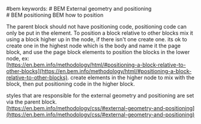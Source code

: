 #bem 
keywords:
	# BEM External geometry and positioning  
	# BEM positioning
	BEM how to position

The parent block should not have positioning code, positioning code can only be put in the element. To position a block relative to other blocks mix it using a block higher up in the node, if there isn't one create one. its ok to create one in the highest node which is the body and name it the page block, and use the page block elements to position the blocks in the lower node, ex:  
[https://en.bem.info/methodology/html/#positioning-a-block-relative-to-other-blocks](https://en.bem.info/methodology/html/#positioning-a-block-relative-to-other-blocks). create elements in the higher node to mix with the block, then put positioning code in the higher block.  
  
styles that are responsible for the external geometry and positioning are set via the parent block.  
[https://en.bem.info/methodology/css/#external-geometry-and-positioning](https://en.bem.info/methodology/css/#external-geometry-and-positioning)